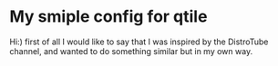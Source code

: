 # My smiple config for qtile

Hi:)
first of all I would like to say that I was inspired by the DistroTube channel,
and wanted to do something similar but in my own way.



